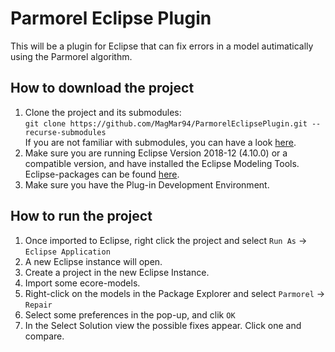 # Parmorel Eclipse Plugin
This will be a plugin for Eclipse that can fix errors in a model autimatically using the Parmorel algorithm.

## How to download the project
1. Clone the project and its submodules: </br>
  `git clone https://github.com/MagMar94/ParmorelEclipsePlugin.git --recurse-submodules` </br>
  If you are not familiar with submodules, you can have a look [here](https://git-scm.com/book/en/v2/Git-Tools-Submodules).
2. Make sure you are running Eclipse Version 2018-12 (4.10.0) or a compatible version, and have installed the Eclipse Modeling Tools. Eclipse-packages can be found [here](https://www.eclipse.org/downloads/packages/).
3. Make sure you have the Plug-in Development Environment.

## How to run the project
1. Once imported to Eclipse, right click the project and select `Run As` -> `Eclipse Application`
2. A new Eclipse instance will open.
3. Create a project in the new Eclipse Instance.
4. Import some ecore-models.
5. Right-click on the models in the Package Explorer and select `Parmorel` -> `Repair`
6. Select some preferences in the pop-up, and clik `OK`
7. In the Select Solution view the possible fixes appear. Click one and compare.

